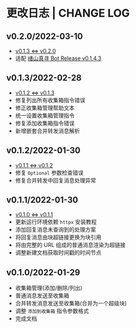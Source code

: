 # 更改日志 | CHANGE LOG

## v0.2.0/2022-03-10

- [v0.1.3 <=> v0.2.0](https://github.com/Zuoqiu-Yingyi/zhenxun-bot-plugin-siyuan/compare/v0.1.3...v0.2.0)
- 适配 [绪山真寻 Bot Release v0.1.4.3](https://github.com/HibiKier/zhenxun_bot/releases/tag/0.1.4.3)

## v0.1.3/2022-02-28

- [v0.1.2 <=> v0.1.3](https://github.com/Zuoqiu-Yingyi/zhenxun-bot-plugin-siyuan/compare/v0.1.2...v0.1.3)
- 修复列出所有收集箱指令错误
- 修正收集箱管理帮助文本
- 统一设置收集箱管理指令
- 修复添加收集箱指令错误
- 新增嵌套合并转发消息解析

## v0.1.2/2022-01-30

- [v0.1.1 <=> v0.1.2](https://github.com/Zuoqiu-Yingyi/zhenxun-bot-plugin-siyuan/compare/v0.1.1...v0.1.2)
- 修复 `Optional` 参数检查错误
- 修复合并转发中回复消息处理异常

## v0.1.1/2022-01-30

- [v0.1.0 <=> v0.1.1](https://github.com/Zuoqiu-Yingyi/zhenxun-bot-plugin-siyuan/compare/v0.1.0...v0.1.1)
- 更新运行环境依赖 `httpx` 安装教程
- 添加回复消息未查询到的处理方案
- 将回复消息由块超链接更换为块引用
- 将由完整的 URL 组成的普通消息渲染为超链接
- 调整新建文档获取时间戳的时间节点

## v0.1.0/2022-01-29

- 收集箱管理(添加/删除/列出)
- 普通消息发送至收集箱
- 合并转发消息发送至收集箱(合并为一个超级块)
- 调整 `添加到收集箱` 指令参数格式
- 完成文档
